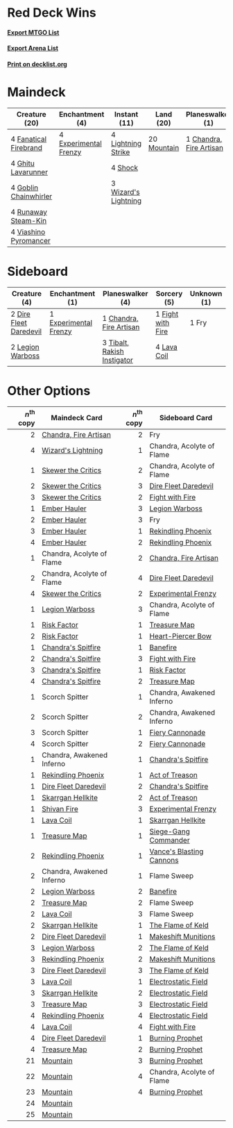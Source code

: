 # Red Deck Wins

#### [Export MTGO List](../collection/Red%20Deck%20Wins/Red%20Deck%20Wins.txt)
#### [Export Arena List](../collection/Red%20Deck%20Wins/Red%20Deck%20Wins_arena.txt)
#### [Print on decklist.org](http://decklist.org/?deckmain=1%09Chandra,%20Fire%20Artisan%0A4%09Experimental%20Frenzy%0A4%09Fanatical%20Firebrand%0A4%09Ghitu%20Lavarunner%0A4%09Goblin%20Chainwhirler%0A4%09Light%20Up%20the%20Stage%0A4%09Lightning%20Strike%0A20%09Mountain%0A4%09Runaway%20Steam-Kin%0A4%09Shock%0A4%09Viashino%20Pyromancer%0A3%09Wizard's%20Lightning&deckside=1%09Chandra,%20Fire%20Artisan%0A2%09Dire%20Fleet%20Daredevil%0A1%09Experimental%20Frenzy%0A1%09Fight%20with%20Fire%0A1%09Fry%0A4%09Lava%20Coil%0A2%09Legion%20Warboss%0A3%09Tibalt,%20Rakish%20Instigator)
# Maindeck

|                                         Creature (20)                                          |                                        Enchantment (4)                                         |                                         Instant (11)                                          |                                      Land (20)                                       |                                         Planeswalker (1)                                         |                                          Sorcery (4)                                          |
|------------------------------------------------------------------------------------------------|------------------------------------------------------------------------------------------------|-----------------------------------------------------------------------------------------------|--------------------------------------------------------------------------------------|--------------------------------------------------------------------------------------------------|-----------------------------------------------------------------------------------------------|
|4 [Fanatical Firebrand](http://gatherer.wizards.com/Pages/Card/Details.aspx?multiverseid=439758)|4 [Experimental Frenzy](http://gatherer.wizards.com/Pages/Card/Details.aspx?multiverseid=452849)|4 [Lightning Strike](http://gatherer.wizards.com/Pages/Card/Details.aspx?multiverseid=383299)  |20 [Mountain](http://gatherer.wizards.com/Pages/Card/Details.aspx?multiverseid=439859)|1 [Chandra, Fire Artisan](http://gatherer.wizards.com/Pages/Card/Details.aspx?multiverseid=461046)|4 [Light Up the Stage](http://gatherer.wizards.com/Pages/Card/Details.aspx?multiverseid=457251)|
|4 [Ghitu Lavarunner](http://gatherer.wizards.com/Pages/Card/Details.aspx?multiverseid=443015)   |                                                                                                |4 [Shock](http://gatherer.wizards.com/Pages/Card/Details.aspx?multiverseid=129732)             |                                                                                      |                                                                                                  |                                                                                               |
|4 [Goblin Chainwhirler](http://gatherer.wizards.com/Pages/Card/Details.aspx?multiverseid=443017)|                                                                                                |3 [Wizard's Lightning](http://gatherer.wizards.com/Pages/Card/Details.aspx?multiverseid=443040)|                                                                                      |                                                                                                  |                                                                                               |
|4 [Runaway Steam-Kin](http://gatherer.wizards.com/Pages/Card/Details.aspx?multiverseid=452865)  |                                                                                                |                                                                                               |                                                                                      |                                                                                                  |                                                                                               |
|4 [Viashino Pyromancer](http://gatherer.wizards.com/Pages/Card/Details.aspx?multiverseid=447302)|                                                                                                |                                                                                               |                                                                                      |                                                                                                  |                                                                                               |


# Sideboard

|                                          Creature (4)                                           |                                        Enchantment (1)                                         |                                           Planeswalker (4)                                           |                                        Sorcery (5)                                         |Unknown (1)|
|-------------------------------------------------------------------------------------------------|------------------------------------------------------------------------------------------------|------------------------------------------------------------------------------------------------------|--------------------------------------------------------------------------------------------|-----------|
|2 [Dire Fleet Daredevil](http://gatherer.wizards.com/Pages/Card/Details.aspx?multiverseid=439756)|1 [Experimental Frenzy](http://gatherer.wizards.com/Pages/Card/Details.aspx?multiverseid=452849)|1 [Chandra, Fire Artisan](http://gatherer.wizards.com/Pages/Card/Details.aspx?multiverseid=461046)    |1 [Fight with Fire](http://gatherer.wizards.com/Pages/Card/Details.aspx?multiverseid=443007)|1 Fry      |
|2 [Legion Warboss](http://gatherer.wizards.com/Pages/Card/Details.aspx?multiverseid=452859)      |                                                                                                |3 [Tibalt, Rakish Instigator](http://gatherer.wizards.com/Pages/Card/Details.aspx?multiverseid=461073)|4 [Lava Coil](http://gatherer.wizards.com/Pages/Card/Details.aspx?multiverseid=452858)      |           |


# Other Options

|*n*<sup>th</sup> copy|                                         Maindeck Card                                          |*n*<sup>th</sup> copy|                                          Sideboard Card                                           |
|--------------------:|------------------------------------------------------------------------------------------------|--------------------:|---------------------------------------------------------------------------------------------------|
|                    2|[Chandra, Fire Artisan](http://gatherer.wizards.com/Pages/Card/Details.aspx?multiverseid=461046)|                    2|Fry                                                                                                |
|                    4|[Wizard's Lightning](http://gatherer.wizards.com/Pages/Card/Details.aspx?multiverseid=443040)   |                    1|Chandra, Acolyte of Flame                                                                          |
|                    1|[Skewer the Critics](http://gatherer.wizards.com/Pages/Card/Details.aspx?multiverseid=457259)   |                    2|Chandra, Acolyte of Flame                                                                          |
|                    2|[Skewer the Critics](http://gatherer.wizards.com/Pages/Card/Details.aspx?multiverseid=457259)   |                    3|[Dire Fleet Daredevil](http://gatherer.wizards.com/Pages/Card/Details.aspx?multiverseid=439756)    |
|                    3|[Skewer the Critics](http://gatherer.wizards.com/Pages/Card/Details.aspx?multiverseid=457259)   |                    2|[Fight with Fire](http://gatherer.wizards.com/Pages/Card/Details.aspx?multiverseid=443007)         |
|                    1|[Ember Hauler](http://gatherer.wizards.com/Pages/Card/Details.aspx?multiverseid=438477)         |                    3|[Legion Warboss](http://gatherer.wizards.com/Pages/Card/Details.aspx?multiverseid=452859)          |
|                    2|[Ember Hauler](http://gatherer.wizards.com/Pages/Card/Details.aspx?multiverseid=438477)         |                    3|Fry                                                                                                |
|                    3|[Ember Hauler](http://gatherer.wizards.com/Pages/Card/Details.aspx?multiverseid=438477)         |                    1|[Rekindling Phoenix](http://gatherer.wizards.com/Pages/Card/Details.aspx?multiverseid=439768)      |
|                    4|[Ember Hauler](http://gatherer.wizards.com/Pages/Card/Details.aspx?multiverseid=438477)         |                    2|[Rekindling Phoenix](http://gatherer.wizards.com/Pages/Card/Details.aspx?multiverseid=439768)      |
|                    1|Chandra, Acolyte of Flame                                                                       |                    2|[Chandra, Fire Artisan](http://gatherer.wizards.com/Pages/Card/Details.aspx?multiverseid=461046)   |
|                    2|Chandra, Acolyte of Flame                                                                       |                    4|[Dire Fleet Daredevil](http://gatherer.wizards.com/Pages/Card/Details.aspx?multiverseid=439756)    |
|                    4|[Skewer the Critics](http://gatherer.wizards.com/Pages/Card/Details.aspx?multiverseid=457259)   |                    2|[Experimental Frenzy](http://gatherer.wizards.com/Pages/Card/Details.aspx?multiverseid=452849)     |
|                    1|[Legion Warboss](http://gatherer.wizards.com/Pages/Card/Details.aspx?multiverseid=452859)       |                    3|Chandra, Acolyte of Flame                                                                          |
|                    1|[Risk Factor](http://gatherer.wizards.com/Pages/Card/Details.aspx?multiverseid=452863)          |                    1|[Treasure Map](http://gatherer.wizards.com/Pages/Card/Details.aspx?multiverseid=435410)            |
|                    2|[Risk Factor](http://gatherer.wizards.com/Pages/Card/Details.aspx?multiverseid=452863)          |                    1|[Heart-Piercer Bow](http://gatherer.wizards.com/Pages/Card/Details.aspx?multiverseid=386551)       |
|                    1|[Chandra's Spitfire](http://gatherer.wizards.com/Pages/Card/Details.aspx?multiverseid=205026)   |                    1|[Banefire](http://gatherer.wizards.com/Pages/Card/Details.aspx?multiverseid=186613)                |
|                    2|[Chandra's Spitfire](http://gatherer.wizards.com/Pages/Card/Details.aspx?multiverseid=205026)   |                    3|[Fight with Fire](http://gatherer.wizards.com/Pages/Card/Details.aspx?multiverseid=443007)         |
|                    3|[Chandra's Spitfire](http://gatherer.wizards.com/Pages/Card/Details.aspx?multiverseid=205026)   |                    1|[Risk Factor](http://gatherer.wizards.com/Pages/Card/Details.aspx?multiverseid=452863)             |
|                    4|[Chandra's Spitfire](http://gatherer.wizards.com/Pages/Card/Details.aspx?multiverseid=205026)   |                    2|[Treasure Map](http://gatherer.wizards.com/Pages/Card/Details.aspx?multiverseid=435410)            |
|                    1|Scorch Spitter                                                                                  |                    1|Chandra, Awakened Inferno                                                                          |
|                    2|Scorch Spitter                                                                                  |                    2|Chandra, Awakened Inferno                                                                          |
|                    3|Scorch Spitter                                                                                  |                    1|[Fiery Cannonade](http://gatherer.wizards.com/Pages/Card/Details.aspx?multiverseid=435297)         |
|                    4|Scorch Spitter                                                                                  |                    2|[Fiery Cannonade](http://gatherer.wizards.com/Pages/Card/Details.aspx?multiverseid=435297)         |
|                    1|Chandra, Awakened Inferno                                                                       |                    1|[Chandra's Spitfire](http://gatherer.wizards.com/Pages/Card/Details.aspx?multiverseid=205026)      |
|                    1|[Rekindling Phoenix](http://gatherer.wizards.com/Pages/Card/Details.aspx?multiverseid=439768)   |                    1|[Act of Treason](http://gatherer.wizards.com/Pages/Card/Details.aspx?multiverseid=442107)          |
|                    1|[Dire Fleet Daredevil](http://gatherer.wizards.com/Pages/Card/Details.aspx?multiverseid=439756) |                    2|[Chandra's Spitfire](http://gatherer.wizards.com/Pages/Card/Details.aspx?multiverseid=205026)      |
|                    1|[Skarrgan Hellkite](http://gatherer.wizards.com/Pages/Card/Details.aspx?multiverseid=457258)    |                    2|[Act of Treason](http://gatherer.wizards.com/Pages/Card/Details.aspx?multiverseid=442107)          |
|                    1|[Shivan Fire](http://gatherer.wizards.com/Pages/Card/Details.aspx?multiverseid=443030)          |                    3|[Experimental Frenzy](http://gatherer.wizards.com/Pages/Card/Details.aspx?multiverseid=452849)     |
|                    1|[Lava Coil](http://gatherer.wizards.com/Pages/Card/Details.aspx?multiverseid=452858)            |                    1|[Skarrgan Hellkite](http://gatherer.wizards.com/Pages/Card/Details.aspx?multiverseid=457258)       |
|                    1|[Treasure Map](http://gatherer.wizards.com/Pages/Card/Details.aspx?multiverseid=435410)         |                    1|[Siege-Gang Commander](http://gatherer.wizards.com/Pages/Card/Details.aspx?multiverseid=130539)    |
|                    2|[Rekindling Phoenix](http://gatherer.wizards.com/Pages/Card/Details.aspx?multiverseid=439768)   |                    1|[Vance's Blasting Cannons](http://gatherer.wizards.com/Pages/Card/Details.aspx?multiverseid=435327)|
|                    2|Chandra, Awakened Inferno                                                                       |                    1|Flame Sweep                                                                                        |
|                    2|[Legion Warboss](http://gatherer.wizards.com/Pages/Card/Details.aspx?multiverseid=452859)       |                    2|[Banefire](http://gatherer.wizards.com/Pages/Card/Details.aspx?multiverseid=186613)                |
|                    2|[Treasure Map](http://gatherer.wizards.com/Pages/Card/Details.aspx?multiverseid=435410)         |                    2|Flame Sweep                                                                                        |
|                    2|[Lava Coil](http://gatherer.wizards.com/Pages/Card/Details.aspx?multiverseid=452858)            |                    3|Flame Sweep                                                                                        |
|                    2|[Skarrgan Hellkite](http://gatherer.wizards.com/Pages/Card/Details.aspx?multiverseid=457258)    |                    1|[The Flame of Keld](http://gatherer.wizards.com/Pages/Card/Details.aspx?multiverseid=443011)       |
|                    2|[Dire Fleet Daredevil](http://gatherer.wizards.com/Pages/Card/Details.aspx?multiverseid=439756) |                    1|[Makeshift Munitions](http://gatherer.wizards.com/Pages/Card/Details.aspx?multiverseid=435305)     |
|                    3|[Legion Warboss](http://gatherer.wizards.com/Pages/Card/Details.aspx?multiverseid=452859)       |                    2|[The Flame of Keld](http://gatherer.wizards.com/Pages/Card/Details.aspx?multiverseid=443011)       |
|                    3|[Rekindling Phoenix](http://gatherer.wizards.com/Pages/Card/Details.aspx?multiverseid=439768)   |                    2|[Makeshift Munitions](http://gatherer.wizards.com/Pages/Card/Details.aspx?multiverseid=435305)     |
|                    3|[Dire Fleet Daredevil](http://gatherer.wizards.com/Pages/Card/Details.aspx?multiverseid=439756) |                    3|[The Flame of Keld](http://gatherer.wizards.com/Pages/Card/Details.aspx?multiverseid=443011)       |
|                    3|[Lava Coil](http://gatherer.wizards.com/Pages/Card/Details.aspx?multiverseid=452858)            |                    1|[Electrostatic Field](http://gatherer.wizards.com/Pages/Card/Details.aspx?multiverseid=452847)     |
|                    3|[Skarrgan Hellkite](http://gatherer.wizards.com/Pages/Card/Details.aspx?multiverseid=457258)    |                    2|[Electrostatic Field](http://gatherer.wizards.com/Pages/Card/Details.aspx?multiverseid=452847)     |
|                    3|[Treasure Map](http://gatherer.wizards.com/Pages/Card/Details.aspx?multiverseid=435410)         |                    3|[Electrostatic Field](http://gatherer.wizards.com/Pages/Card/Details.aspx?multiverseid=452847)     |
|                    4|[Rekindling Phoenix](http://gatherer.wizards.com/Pages/Card/Details.aspx?multiverseid=439768)   |                    4|[Electrostatic Field](http://gatherer.wizards.com/Pages/Card/Details.aspx?multiverseid=452847)     |
|                    4|[Lava Coil](http://gatherer.wizards.com/Pages/Card/Details.aspx?multiverseid=452858)            |                    4|[Fight with Fire](http://gatherer.wizards.com/Pages/Card/Details.aspx?multiverseid=443007)         |
|                    4|[Dire Fleet Daredevil](http://gatherer.wizards.com/Pages/Card/Details.aspx?multiverseid=439756) |                    1|[Burning Prophet](http://gatherer.wizards.com/Pages/Card/Details.aspx?multiverseid=461044)         |
|                    4|[Treasure Map](http://gatherer.wizards.com/Pages/Card/Details.aspx?multiverseid=435410)         |                    2|[Burning Prophet](http://gatherer.wizards.com/Pages/Card/Details.aspx?multiverseid=461044)         |
|                   21|[Mountain](http://gatherer.wizards.com/Pages/Card/Details.aspx?multiverseid=439859)             |                    3|[Burning Prophet](http://gatherer.wizards.com/Pages/Card/Details.aspx?multiverseid=461044)         |
|                   22|[Mountain](http://gatherer.wizards.com/Pages/Card/Details.aspx?multiverseid=439859)             |                    4|Chandra, Acolyte of Flame                                                                          |
|                   23|[Mountain](http://gatherer.wizards.com/Pages/Card/Details.aspx?multiverseid=439859)             |                    4|[Burning Prophet](http://gatherer.wizards.com/Pages/Card/Details.aspx?multiverseid=461044)         |
|                   24|[Mountain](http://gatherer.wizards.com/Pages/Card/Details.aspx?multiverseid=439859)             |                     |                                                                                                   |
|                   25|[Mountain](http://gatherer.wizards.com/Pages/Card/Details.aspx?multiverseid=439859)             |                     |                                                                                                   |

